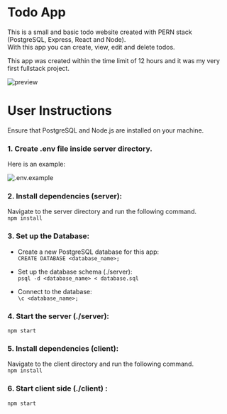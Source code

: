 # Todo App

This is a small and basic todo website created with PERN stack (PostgreSQL, Express, React and Node).     
With this app you can create, view, edit and delete todos. 

This app was created within the time limit of 12 hours and it was my very first fullstack project.

![preview](https://github.com/laurelcrelia/todo-app/assets/102039234/8bd49fa6-52c8-48a6-9107-38e3914cb448)

# User Instructions

Ensure that PostgreSQL and Node.js are installed on your machine.   

### 1. Create .env file inside server directory. 
Here is an example:

![.env.example](https://github.com/laurelcrelia/todo-app/assets/102039234/242f97fc-d2d4-44fc-a122-84b1e50600bc)

### 2. Install dependencies (server):
Navigate to the server directory and run the following command.   
``npm install``

### 3. Set up the Database:
  
- Create a new PostgreSQL database for this app:    
``CREATE DATABASE <database_name>;``

- Set up the database schema (./server):   
``psql -d <database_name> < database.sql``

- Connect to the database:    
``\c <database_name>;``

### 4. Start the server (./server):
``npm start``

### 5. Install dependencies (client):
Navigate to the client directory and run the following command.   
``npm install``

### 6. Start client side (./client) :
``npm start``
